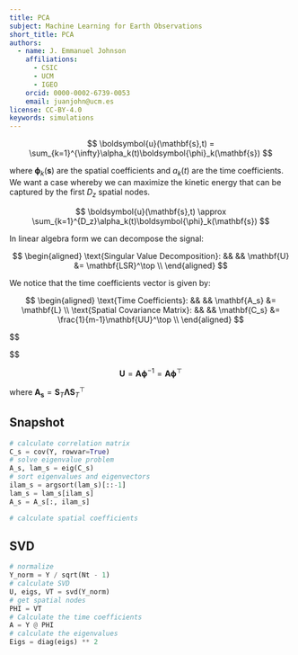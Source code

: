 ```yaml
---
title: PCA
subject: Machine Learning for Earth Observations
short_title: PCA
authors:
  - name: J. Emmanuel Johnson
    affiliations:
      - CSIC
      - UCM
      - IGEO
    orcid: 0000-0002-6739-0053
    email: juanjohn@ucm.es
license: CC-BY-4.0
keywords: simulations
---
```


$$
\boldsymbol{u}(\mathbf{s},t) = \sum_{k=1}^{\infty}\alpha_k(t)\boldsymbol{\phi}_k(\mathbf{s})
$$

where $\boldsymbol{\phi}_k(\mathbf{s})$ are the spatial coefficients and $a_k(t)$ are the time coefficients.
We want a case whereby we can maximize the kinetic energy that can be captured by the first $D_z$ spatial nodes.

$$
\boldsymbol{u}(\mathbf{s},t) \approx \sum_{k=1}^{D_z}\alpha_k(t)\boldsymbol{\phi}_k(\mathbf{s})
$$

In linear algebra form we can decompose the signal:

$$
\begin{aligned}
\text{Singular Value Decomposition}: && &&
\mathbf{U} &= \mathbf{LSR}^\top \\
\end{aligned}
$$

We notice that the time coefficients vector is given by:


$$
\begin{aligned}
\text{Time Coefficients}: && &&
\mathbf{A_s} &= \mathbf{L} \\
\text{Spatial Covariance Matrix}: && &&
\mathbf{C_s} &= \frac{1}{m-1}\mathbf{UU}^\top \\
\end{aligned}
$$

$$

$$

$$
\mathbf{U} = \mathbf{A}\boldsymbol{\phi}^{-1}=\mathbf{A}\boldsymbol{\phi}^\top
$$

where $\mathbf{A_s}=\mathbf{S}_T\boldsymbol{\Lambda}\mathbf{S}_T^\top$


## Snapshot

```python
# calculate correlation matrix
C_s = cov(Y, rowvar=True)
# solve eigenvalue problem
A_s, lam_s = eig(C_s)
# sort eigenvalues and eigenvectors
ilam_s = argsort(lam_s)[::-1]
lam_s = lam_s[ilam_s]
A_s = A_s[:, ilam_s]

# calculate spatial coefficients
```


## SVD


```python
# normalize
Y_norm = Y / sqrt(Nt - 1)
# calculate SVD
U, eigs, VT = svd(Y_norm)
# get spatial nodes
PHI = VT
# Calculate the time coefficients
A = Y @ PHI
# calculate the eigenvalues
Eigs = diag(eigs) ** 2
```